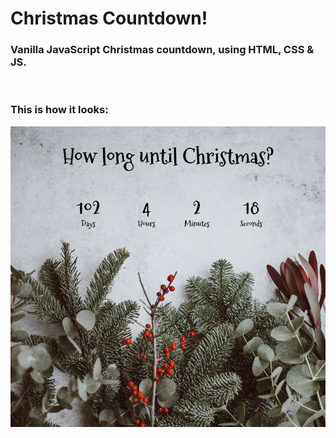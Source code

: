 # Christmas Countdown!

### Vanilla JavaScript Christmas countdown, using HTML, CSS & JS.  
<br>

### This is how it looks: 
<img src='./images/HowItLooks.JPG'>
